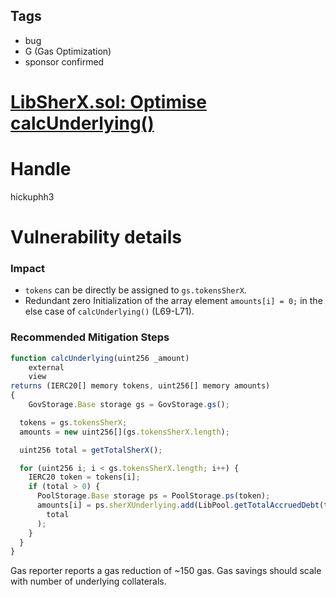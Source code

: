 ## Tags

- bug
- G (Gas Optimization)
- sponsor confirmed

# [LibSherX.sol: Optimise calcUnderlying()](https://github.com/code-423n4/2021-07-sherlock-findings/issues/38) 

# Handle

hickuphh3


# Vulnerability details

### Impact

- `tokens` can be directly be assigned to `gs.tokensSherX`.
- Redundant zero Initialization of the array element `amounts[i] = 0;` in the else case of `calcUnderlying()` (L69-L71).

### Recommended Mitigation Steps

```jsx
function calcUnderlying(uint256 _amount)
	external
	view
returns (IERC20[] memory tokens, uint256[] memory amounts)
{
	GovStorage.Base storage gs = GovStorage.gs();

  tokens = gs.tokensSherX;
  amounts = new uint256[](gs.tokensSherX.length);

  uint256 total = getTotalSherX();

  for (uint256 i; i < gs.tokensSherX.length; i++) {
    IERC20 token = tokens[i];
    if (total > 0) {
      PoolStorage.Base storage ps = PoolStorage.ps(token);
      amounts[i] = ps.sherXUnderlying.add(LibPool.getTotalAccruedDebt(token)).mul(_amount).div(
        total
      );
    }
  }
}
```

Gas reporter reports a gas reduction of ~150 gas. Gas savings should scale with number of underlying collaterals.

